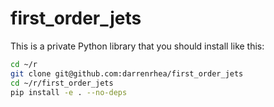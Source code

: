 # first_order_jets

This is a private Python library that you should install like this:

```bash
cd ~/r
git clone git@github.com:darrenrhea/first_order_jets
cd ~/r/first_order_jets
pip install -e . --no-deps
```
